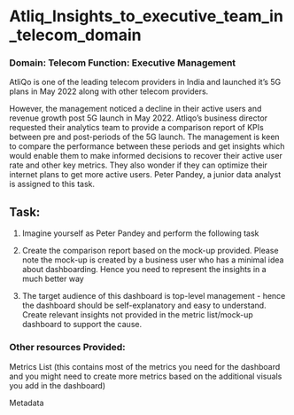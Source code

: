 # Atliq_Insights_to_executive_team_in_telecom_domain

### Domain:  Telecom    Function: Executive Management

AtliQo is one of the leading telecom providers in India and launched it’s 5G plans in May 2022 along with other telecom providers.

However, the management noticed a decline in their active users and revenue growth post 5G launch in May 2022. Atliqo’s business director requested their analytics team to provide a comparison report of KPIs between pre and post-periods of the 5G launch. The management is keen to compare the performance between these periods and get insights which would enable them to make informed decisions to recover their active user rate and other key metrics. They also wonder if they can optimize their internet plans to get more active users.  Peter Pandey, a junior data analyst is assigned to this task.

## Task:  

1. Imagine yourself as Peter Pandey and perform the following task

2. Create the comparison report based on the mock-up provided. Please note the mock-up  is created by a business user who has a minimal idea about dashboarding. Hence you need to represent the insights in a much better way

3. The target audience of this dashboard is top-level management - hence the dashboard should be self-explanatory and easy to understand. Create relevant insights not provided in the metric list/mock-up dashboard to support the cause.

### Other resources Provided:

Metrics List (this contains most of the metrics you need for the dashboard and you might need to create more metrics based on the additional visuals you add in the dashboard)

Metadata
